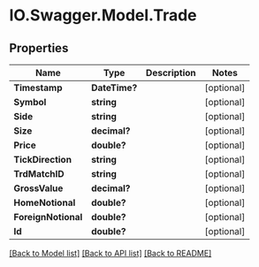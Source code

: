 # IO.Swagger.Model.Trade
## Properties

Name | Type | Description | Notes
------------ | ------------- | ------------- | -------------
**Timestamp** | **DateTime?** |  | [optional] 
**Symbol** | **string** |  | [optional] 
**Side** | **string** |  | [optional] 
**Size** | **decimal?** |  | [optional] 
**Price** | **double?** |  | [optional] 
**TickDirection** | **string** |  | [optional] 
**TrdMatchID** | **string** |  | [optional] 
**GrossValue** | **decimal?** |  | [optional] 
**HomeNotional** | **double?** |  | [optional] 
**ForeignNotional** | **double?** |  | [optional] 
**Id** | **double?** |  | [optional] 

[[Back to Model list]](../README.md#documentation-for-models) [[Back to API list]](../README.md#documentation-for-api-endpoints) [[Back to README]](../README.md)

